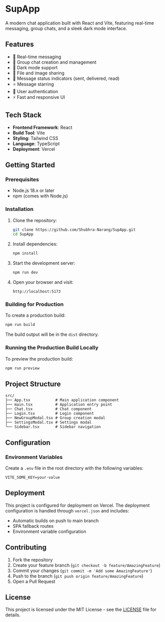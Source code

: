 # SupApp

A modern chat application built with React and Vite, featuring real-time messaging, group chats, and a sleek dark mode interface.

## Features

- 💬 Real-time messaging
- 👥 Group chat creation and management
- 🌙 Dark mode support
- 📎 File and image sharing
- 🔔 Message status indicators (sent, delivered, read)
- ⭐ Message starring
- 🔐 User authentication
- ⚡ Fast and responsive UI

## Tech Stack

- **Frontend Framework**: React
- **Build Tool**: Vite
- **Styling**: Tailwind CSS
- **Language**: TypeScript
- **Deployment**: Vercel

## Getting Started

### Prerequisites

- Node.js 18.x or later
- npm (comes with Node.js)

### Installation

1. Clone the repository:
   ```bash
   git clone https://github.com/Shubhra-Narang/SupApp.git
   cd SupApp
   ```

2. Install dependencies:
   ```bash
   npm install
   ```

3. Start the development server:
   ```bash
   npm run dev
   ```

4. Open your browser and visit:
   ```
   http://localhost:5173
   ```

### Building for Production

To create a production build:

```bash
npm run build
```

The build output will be in the `dist` directory.

### Running the Production Build Locally

To preview the production build:

```bash
npm run preview
```

## Project Structure

```
src/
├── App.tsx           # Main application component
├── main.tsx          # Application entry point
├── Chat.tsx          # Chat component
├── Login.tsx         # Login component
├── NewGroupModal.tsx # Group creation modal
├── SettingsModal.tsx # Settings modal
└── Sidebar.tsx       # Sidebar navigation
```

## Configuration

### Environment Variables

Create a `.env` file in the root directory with the following variables:

```env
VITE_SOME_KEY=your-value
```

## Deployment

This project is configured for deployment on Vercel. The deployment configuration is handled through `vercel.json` and includes:

- Automatic builds on push to main branch
- SPA fallback routes
- Environment variable configuration

## Contributing

1. Fork the repository
2. Create your feature branch (`git checkout -b feature/AmazingFeature`)
3. Commit your changes (`git commit -m 'Add some AmazingFeature'`)
4. Push to the branch (`git push origin feature/AmazingFeature`)
5. Open a Pull Request

## License

This project is licensed under the MIT License - see the [LICENSE](LICENSE) file for details.